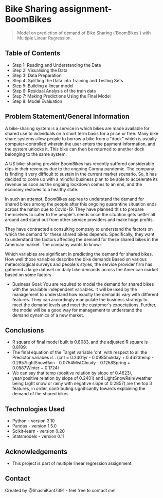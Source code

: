 # Bike Sharing assignment- BoomBikes
>Model on prediction of demand of Bike Sharing ('BoomBikes') with Multiple Linear Regression.


## Table of Contents
* Step 1: Reading and Understanding the Data
* Step 2: Visualising the Data
* Step 3: Data Preparation
* Step 4: Splitting the Data into Training and Testing Sets
* Step 5: Building a linear model
* Step 6: Residual Analysis of the train data
* Step 7: Making Predictions Using the Final Model
* Step 8: Model Evaluation

<!-- You can include any other section that is pertinent to your problem -->

## Problem Statement/General Information

A bike-sharing system is a service in which bikes are made available for shared use to individuals on a short term basis for a price or free. Many bike share systems allow people to borrow a bike from a "dock" which is usually computer-controlled wherein the user enters the payment information, and the system unlocks it. This bike can then be returned to another dock belonging to the same system.


A US bike-sharing provider BoomBikes has recently suffered considerable dips in their revenues due to the ongoing Corona pandemic. The company is finding it very difficult to sustain in the current market scenario. So, it has decided to come up with a mindful business plan to be able to accelerate its revenue as soon as the ongoing lockdown comes to an end, and the economy restores to a healthy state. 


In such an attempt, BoomBikes aspires to understand the demand for shared bikes among the people after this ongoing quarantine situation ends across the nation due to Covid-19. They have planned this to prepare themselves to cater to the people's needs once the situation gets better all around and stand out from other service providers and make huge profits.


They have contracted a consulting company to understand the factors on which the demand for these shared bikes depends. Specifically, they want to understand the factors affecting the demand for these shared bikes in the American market. The company wants to know:

Which variables are significant in predicting the demand for shared bikes.
How well those variables describe the bike demands
Based on various meteorological surveys and people's styles, the service provider firm has gathered a large dataset on daily bike demands across the American market based on some factors. 


- Business Goal:
You are required to model the demand for shared bikes with the available independent variables. It will be used by the management to understand how exactly the demands vary with different features. They can accordingly manipulate the business strategy to meet the demand levels and meet the customer's expectations. Further, the model will be a good way for management to understand the demand dynamics of a new market. 



<!-- You don't have to answer all the questions - just the ones relevant to your project. -->

## Conclusions
- R square of final model built is 0.8083, and the adjusted R square is 0.8109.
- The final equation of the Target variable 'cnt' with respect to all the Predictor variabes is :
 (cnt = 0.2401yr - 0.0985holiday + 0.4623temp - 0.2857lightSnowRain - 0.0754MistCloudy - 0.1258Spring + 0.0587Winter + 0.1724)
 - We can say that temp (positive relation by slope of 0.4623), year(positive relation by slope of 0.2401) and LightSnowRain(weather being Light snow or rainy with negative slope of 0.2857) are the top 3 features, in order, contributing significantly towards explaining the demand of the shared bikes


<!-- You don't have to answer all the questions - just the ones relevant to your project. -->


## Technologies Used
- Python - version 3.10
- Pandas - version 1.5.0
- Scikit-learn - version 0.20
- Statsmodels - version 0.11

<!-- As the libraries versions keep on changing, it is recommended to mention the version of library used in this project -->

## Acknowledgements
- This project is part of multiple linear regression assignment.

## Contact
Created by @ShashiKant7391 - feel free to contact me!


<!-- Optional -->
<!-- ## License -->
<!-- This project is open source and available under the [... License](). -->

<!-- You don't have to include all sections - just the one's relevant to your project -->

